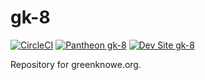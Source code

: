 # gk-8

[![CircleCI](https://circleci.com/gh/greg-1-anderson/gk-8.svg?style=shield)](https://circleci.com/gh/greg-1-anderson/gk-8)
[![Pantheon gk-8](https://img.shields.io/badge/pantheon-gk_8-yellow.svg)](https://dashboard.pantheon.io/sites/5cbd78f8-3a96-492a-beb0-f892421708d8#dev/code)
[![Dev Site gk-8](https://img.shields.io/badge/site-gk_8-blue.svg)](http://dev-gk-8.pantheonsite.io/)

Repository for greenknowe.org.

